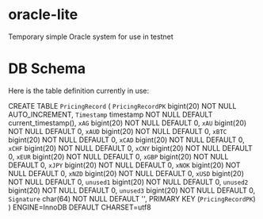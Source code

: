 # oracle-lite
Temporary simple Oracle system for use in testnet

DB Schema
=========
Here is the table definition currently in use:

CREATE TABLE `PricingRecord` (
  `PricingRecordPK` bigint(20) NOT NULL AUTO_INCREMENT,
  `Timestamp` timestamp NOT NULL DEFAULT current_timestamp(),
  `xAG` bigint(20) NOT NULL DEFAULT 0,
  `xAU` bigint(20) NOT NULL DEFAULT 0,
  `xAUD` bigint(20) NOT NULL DEFAULT 0,
  `xBTC` bigint(20) NOT NULL DEFAULT 0,
  `xCAD` bigint(20) NOT NULL DEFAULT 0,
  `xCHF` bigint(20) NOT NULL DEFAULT 0,
  `xCNY` bigint(20) NOT NULL DEFAULT 0,
  `xEUR` bigint(20) NOT NULL DEFAULT 0,
  `xGBP` bigint(20) NOT NULL DEFAULT 0,
  `xJPY` bigint(20) NOT NULL DEFAULT 0,
  `xNOK` bigint(20) NOT NULL DEFAULT 0,
  `xNZD` bigint(20) NOT NULL DEFAULT 0,
  `xUSD` bigint(20) NOT NULL DEFAULT 0,
  `unused1` bigint(20) NOT NULL DEFAULT 0,
  `unused2` bigint(20) NOT NULL DEFAULT 0,
  `unused3` bigint(20) NOT NULL DEFAULT 0,
  `Signature` char(64) NOT NULL DEFAULT '',
  PRIMARY KEY (`PricingRecordPK`)
) ENGINE=InnoDB DEFAULT CHARSET=utf8
